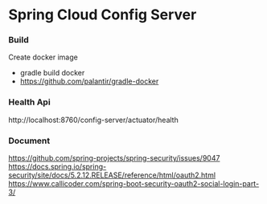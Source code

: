 # Spring Cloud Config Server

### Build
Create docker image
* gradle build docker
* https://github.com/palantir/gradle-docker

### Health Api
http://localhost:8760/config-server/actuator/health

### Document
https://github.com/spring-projects/spring-security/issues/9047
https://docs.spring.io/spring-security/site/docs/5.2.12.RELEASE/reference/html/oauth2.html
https://www.callicoder.com/spring-boot-security-oauth2-social-login-part-3/